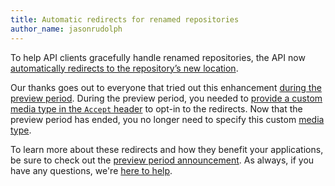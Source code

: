 ```yaml
---
title: Automatic redirects for renamed repositories
author_name: jasonrudolph
---
```


To help API clients gracefully handle renamed repositories, the API now [automatically redirects to the repository’s new location][original-announcement].

Our thanks goes out to everyone that tried out this enhancement [during the preview period][original-announcement]. During the preview period, you needed to [provide a custom media type in the `Accept` header][preview-media-type] to opt-in to the redirects. Now that the preview period has ended, you no longer need to specify this custom [media type][].

To learn more about these redirects and how they benefit your applications, be sure to check out the [preview period announcement][original-announcement]. As always, if you have any questions, we're [here to help][contact].

[contact]: https://github.com/contact?form%5Bsubject%5D=API+Repository+Redirects
[media type]: /v3/media/
[original-announcement]: /changes/2015-04-17-preview-repository-redirects/
[preview-media-type]: /changes/2015-04-17-preview-repository-redirects/#how-can-i-try-out-the-redirects
